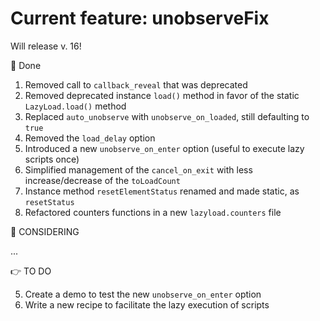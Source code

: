 # Current feature: unobserveFix

Will release v. 16!

💪 Done

1. Removed call to `callback_reveal` that was deprecated
2. Removed deprecated instance `load()` method in favor of the static `LazyLoad.load()` method
3. Replaced `auto_unobserve` with `unobserve_on_loaded`, still defaulting to `true`
4. Removed the `load_delay` option
5. Introduced a new `unobserve_on_enter` option (useful to execute lazy scripts once)
6. Simplified management of the `cancel_on_exit` with less increase/decrease of the `toLoadCount`
7. Instance method `resetElementStatus` renamed and made static, as `resetStatus`
8. Refactored counters functions in a new `lazyload.counters` file

🤔 CONSIDERING

...

👉 TO DO

5. Create a demo to test the new `unobserve_on_enter` option
5. Write a new recipe to facilitate the lazy execution of scripts
